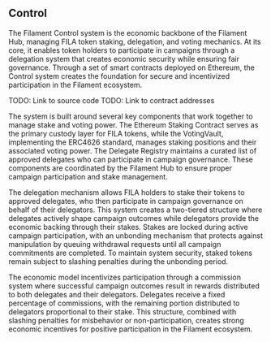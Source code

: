 ## Control
The Filament Control system is the economic backbone of the Filament Hub, managing FILA token staking, delegation, and voting mechanics. At its core, it enables token holders to participate in campaigns through a delegation system that creates economic security while ensuring fair governance. Through a set of smart contracts deployed on Ethereum, the Control system creates the foundation for secure and incentivized participation in the Filament ecosystem.

TODO: Link to source code
TODO: Link to contract addresses

The system is built around several key components that work together to manage stake and voting power. The Ethereum Staking Contract serves as the primary custody layer for FILA tokens, while the VotingVault, implementing the ERC4626 standard, manages staking positions and their associated voting power. The Delegate Registry maintains a curated list of approved delegates who can participate in campaign governance. These components are coordinated by the Filament Hub to ensure proper campaign participation and stake management.

The delegation mechanism allows FILA holders to stake their tokens to approved delegates, who then participate in campaign governance on behalf of their delegators. This system creates a two-tiered structure where delegates actively shape campaign outcomes while delegators provide the economic backing through their stakes. Stakes are locked during active campaign participation, with an unbonding mechanism that protects against manipulation by queuing withdrawal requests until all campaign commitments are completed. To maintain system security, staked tokens remain subject to slashing penalties during the unbonding period.

The economic model incentivizes participation through a commission system where successful campaign outcomes result in rewards distributed to both delegates and their delegators. Delegates receive a fixed percentage of commissions, with the remaining portion distributed to delegators proportional to their stake. This structure, combined with slashing penalties for misbehavior or non-participation, creates strong economic incentives for positive participation in the Filament ecosystem.
